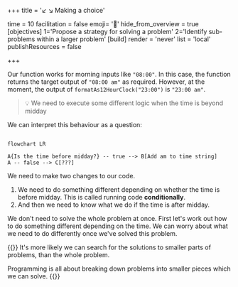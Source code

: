 +++
title = '↙️ ↘️ Making a choice'

time = 10
facilitation = false
emoji= '🧩'
hide_from_overview = true
[objectives]
    1='Propose a strategy for solving a problem'
    2='Identify sub-problems within a larger problem'
[build]
  render = 'never'
  list = 'local'
  publishResources = false

+++

Our function works for morning inputs like `"08:00"`. In this case, the function returns the target output of `"08:00 am"` as required. However, at the moment, the output of `formatAs12HourClock("23:00")` is `"23:00 am"`.

> 💡 We need to execute some different logic when the time is beyond midday

We can interpret this behaviour as a question:

```mermaid

flowchart LR

A{Is the time before midday?} -- true --> B[Add am to time string]
A -- false --> C[???]
```

We need to make two changes to our code.

1. We need to do something different depending on whether the time is before midday. This is called running code **conditionally**.
2. And then we need to know what we do if the time is after midday.

We don't need to solve the whole problem at once. First let's work out how to do something different depending on the time. We can worry about what we need to do differently once we've solved this problem.

{{<note type="tip">}}
It's more likely we can search for the solutions to smaller parts of problems, than the whole problem.

Programming is all about breaking down problems into smaller pieces which we can solve.
{{</note>}}
